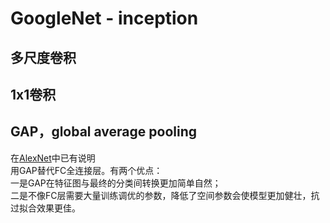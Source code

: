# GoogleNet - inception

## 多尺度卷积


## 1x1卷积


## GAP，global average pooling
在[AlexNet](../AlexNet/README.md)中已有说明  
用GAP替代FC全连接层。有两个优点：  
一是GAP在特征图与最终的分类间转换更加简单自然；  
二是不像FC层需要大量训练调优的参数，降低了空间参数会使模型更加健壮，抗过拟合效果更佳。  